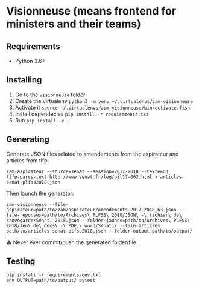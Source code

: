 # Visionneuse (means frontend for ministers and their teams)

## Requirements

*   Python 3.6+

## Installing

1.  Go to the `visionneuse` folder
2.  Create the virtualenv `python3 -m venv ~/.virtualenvs/zam-visionneuse`
3.  Activate it `source ~/.virtualenvs/zam-visionneuse/bin/activate.fish`
4.  Install dependecies `pip install -r requirements.txt`
5.  Run `pip install -e .`

## Generating

Generate JSON files related to amendements from the aspirateur and articles from tlfp:

    zam-aspirateur --source=senat --session=2017-2018 --texte=63
    tlfp-parse-text http://www.senat.fr/leg/pjl17-063.html > articles-senat-plfss2018.json

Then launch the generator:

    zam-visionneuse --file-aspirateur=path/to/zam/aspirateur/amendements_2017-2018_63.json --file-reponses=path/to/Archives\ PLFSS\ 2018/JSON\ -\ fichier\ de\ sauvegarde/Sénat1-2018.json --folder-jaunes=path/to/Archives\ PLFSS\ 2018/Jeu\ de\ docs\ -\ PDF,\ word/Sénat1/ --file-articles path/to/articles-senat-plfss2018.json --folder-output path/to/output/

⚠️ Never ever commit/push the generated folder/file.


## Testing

    pip install -r requirements-dev.txt
    env OUTPUT=path/to/output/ pytest
